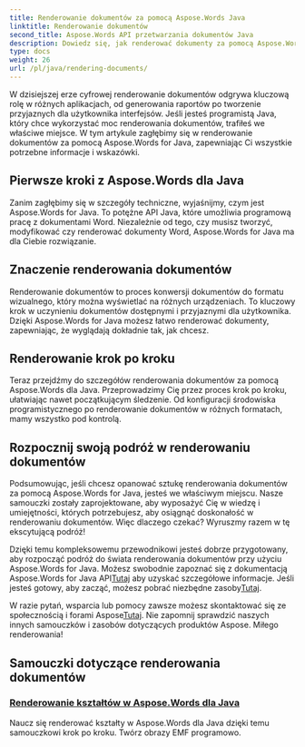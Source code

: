 ```yaml
---
title: Renderowanie dokumentów za pomocą Aspose.Words Java
linktitle: Renderowanie dokumentów
second_title: Aspose.Words API przetwarzania dokumentów Java
description: Dowiedz się, jak renderować dokumenty za pomocą Aspose.Words for Java w tym kompleksowym samouczku. Uzyskaj wskazówki krok po kroku, porady i przykłady dotyczące wydajnego renderowania dokumentów.
type: docs
weight: 26
url: /pl/java/rendering-documents/
---
```


W dzisiejszej erze cyfrowej renderowanie dokumentów odgrywa kluczową rolę w różnych aplikacjach, od generowania raportów po tworzenie przyjaznych dla użytkownika interfejsów. Jeśli jesteś programistą Java, który chce wykorzystać moc renderowania dokumentów, trafiłeś we właściwe miejsce. W tym artykule zagłębimy się w renderowanie dokumentów za pomocą Aspose.Words for Java, zapewniając Ci wszystkie potrzebne informacje i wskazówki.

## Pierwsze kroki z Aspose.Words dla Java

Zanim zagłębimy się w szczegóły techniczne, wyjaśnijmy, czym jest Aspose.Words for Java. To potężne API Java, które umożliwia programową pracę z dokumentami Word. Niezależnie od tego, czy musisz tworzyć, modyfikować czy renderować dokumenty Word, Aspose.Words for Java ma dla Ciebie rozwiązanie.

## Znaczenie renderowania dokumentów

Renderowanie dokumentów to proces konwersji dokumentów do formatu wizualnego, który można wyświetlać na różnych urządzeniach. To kluczowy krok w uczynieniu dokumentów dostępnymi i przyjaznymi dla użytkownika. Dzięki Aspose.Words for Java możesz łatwo renderować dokumenty, zapewniając, że wyglądają dokładnie tak, jak chcesz.

## Renderowanie krok po kroku

Teraz przejdźmy do szczegółów renderowania dokumentów za pomocą Aspose.Words dla Java. Przeprowadzimy Cię przez proces krok po kroku, ułatwiając nawet początkującym śledzenie. Od konfiguracji środowiska programistycznego po renderowanie dokumentów w różnych formatach, mamy wszystko pod kontrolą.

## Rozpocznij swoją podróż w renderowaniu dokumentów

Podsumowując, jeśli chcesz opanować sztukę renderowania dokumentów za pomocą Aspose.Words for Java, jesteś we właściwym miejscu. Nasze samouczki zostały zaprojektowane, aby wyposażyć Cię w wiedzę i umiejętności, których potrzebujesz, aby osiągnąć doskonałość w renderowaniu dokumentów. Więc dlaczego czekać? Wyruszmy razem w tę ekscytującą podróż!

 Dzięki temu kompleksowemu przewodnikowi jesteś dobrze przygotowany, aby rozpocząć podróż do świata renderowania dokumentów przy użyciu Aspose.Words for Java. Możesz swobodnie zapoznać się z dokumentacją Aspose.Words for Java API[Tutaj](https://reference.aspose.com/words/java/) aby uzyskać szczegółowe informacje. Jeśli jesteś gotowy, aby zacząć, możesz pobrać niezbędne zasoby[Tutaj](https://releases.aspose.com/words/java/).

 W razie pytań, wsparcia lub pomocy zawsze możesz skontaktować się ze społecznością i forami Aspose[Tutaj](https://forum.aspose.com/). Nie zapomnij sprawdzić naszych innych samouczków i zasobów dotyczących produktów Aspose. Miłego renderowania!

## Samouczki dotyczące renderowania dokumentów
### [Renderowanie kształtów w Aspose.Words dla Java](./rendering-shapes/)
Naucz się renderować kształty w Aspose.Words dla Java dzięki temu samouczkowi krok po kroku. Twórz obrazy EMF programowo.
